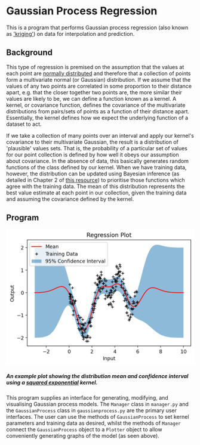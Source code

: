 # Gaussian Process Regression
This is a program that performs Gaussian process regression (also known as ['kriging'](https://en.wikipedia.org/wiki/Kriging)) on data for interpolation and prediction.

## Background
This type of regression is premised on the assumption that the values at each point are [normally distributed](https://en.wikipedia.org/wiki/Normal_distribution) and therefore that a collection of points form a multivariate normal (or Gaussian) distribution. If we assume that the values of any two points are correlated in some proportion to their distance apart, e.g. that the closer together two points are, the more similar their values are likely to be, we can define a function known as a kernel. A kernel, or covariance function, defines the covariance of the multivariate distributions from pairs/sets of points as a function of their distance apart. Essentially, the kernel defines how we expect the underlying function of a dataset to act.

If we take a collection of many points over an interval and apply our kernel's covariance to their multivariate Gaussian, the result is a distribution of 'plausible' values sets. That is, the probability of a particular set of values for our point collection is defined by how well it obeys our assumption about covariance. In the absence of data, this basically generates random functions of the class defined by our kernel. When we have training data, however, the distribution can be updated using Bayesian inference (as detailed in Chapter 2 of [this resource](http://www.gaussianprocess.org/gpml/chapters/RW.pdf)) to prioritise those functions which agree with the training data. The mean of this distribution represents the best value estimate at each point in our collection, given the training data and assuming the covariance defined by the kernel.

## Program
<img src="https://github.com/funatparties/gaussian-process/blob/master/images/example_plot.png" width="600">

##### An example plot showing the distribution mean and confidence interval using a [squared exponential](https://www.cs.toronto.edu/~duvenaud/cookbook/) kernel.

This program supplies an interface for generating, modifying, and visualising Gaussian process models. The `Manager` class in `manager.py` and the `GaussianProcess` class in `gaussianprocess.py` are the primary user interfaces. The user can use the methods of `GaussianProcess` to set kernel parameters and training data as desired, whilst the methods of `Manager` connect the `GaussianProcess` object to a `Plotter` object to allow conveniently generating graphs of the model (as seen above).
